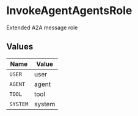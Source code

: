 # InvokeAgentAgentsRole

Extended A2A message role


## Values

| Name     | Value    |
| -------- | -------- |
| `USER`   | user     |
| `AGENT`  | agent    |
| `TOOL`   | tool     |
| `SYSTEM` | system   |